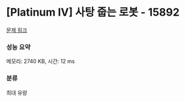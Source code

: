 # [Platinum IV] 사탕 줍는 로봇 - 15892 

[문제 링크](https://www.acmicpc.net/problem/15892) 

### 성능 요약

메모리: 2740 KB, 시간: 12 ms

### 분류

최대 유량
